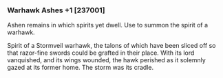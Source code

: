 ### Warhawk Ashes +1 [237001]

Ashen remains in which spirits yet dwell. Use to summon the spirit of a warhawk.

Spirit of a Stormveil warhawk, the talons of which have been sliced off so that razor-fine swords could be grafted in their place. With its lord vanquished, and its wings wounded, the hawk perished as it solemnly gazed at its former home. The storm was its cradle.